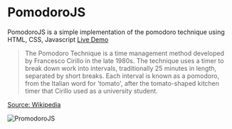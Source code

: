 # PomodoroJS
PomodoroJS is a simple implementation of the pomodoro technique using HTML, CSS, Javascript
[Live Demo](https://rex-daemon.github.io/PomodoroJS/)

> The Pomodoro Technique is a time management method developed by Francesco Cirillo in the late 1980s.
> The technique uses a timer to break down work into intervals, traditionally 25 minutes in length, separated by short breaks.
> Each interval is known as a pomodoro, from the Italian word for 'tomato', after the tomato-shaped kitchen timer that Cirillo used as a university student.

[Source: Wikipedia](https://en.wikipedia.org/wiki/Pomodoro_Technique)

![PromodoroJS](PomodoroJS-img.jpg)